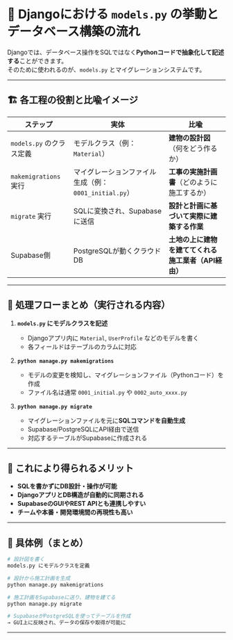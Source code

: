 

# 🧱 Djangoにおける `models.py` の挙動とデータベース構築の流れ

Djangoでは、データベース操作をSQLではなく**Pythonコードで抽象化して記述する**ことができます。  
そのために使われるのが、`models.py` とマイグレーションシステムです。

---

## 🏗 各工程の役割と比喩イメージ

| ステップ | 実体 | 比喩 |
|----------|------|------|
| `models.py` のクラス定義 | モデルクラス（例：`Material`） | **建物の設計図**（何をどう作るか） |
| `makemigrations` 実行 | マイグレーションファイル生成（例：`0001_initial.py`） | **工事の実施計画書**（どのように施工するか） |
| `migrate` 実行 | SQLに変換され、Supabaseに送信 | **設計と計画に基づいて実際に建築する作業** |
| Supabase側 | PostgreSQLが動くクラウドDB | **土地の上に建物を建ててくれる施工業者（API経由）** |

---

## 🔄 処理フローまとめ（実行される内容）

1. **`models.py` にモデルクラスを記述**
    - Djangoアプリ内に `Material`, `UserProfile` などのモデルを書く
    - 各フィールドはテーブルのカラムに対応

2. **`python manage.py makemigrations`**
    - モデルの変更を検知し、マイグレーションファイル（Pythonコード）を作成
    - ファイル名は通常 `0001_initial.py` や `0002_auto_xxxx.py`

3. **`python manage.py migrate`**
    - マイグレーションファイルを元に**SQLコマンドを自動生成**
    - Supabase/PostgreSQLにAPI経由で送信
    - 対応するテーブルがSupabaseに作成される

---

## 🧩 これにより得られるメリット

- **SQLを書かずにDB設計・操作が可能**
- **DjangoアプリとDB構造が自動的に同期される**
- **SupabaseのGUIやREST APIとも連携しやすい**
- **チームや本番・開発環境間の再現性も高い**

---

## 📝 具体例（まとめ）

```bash
# 設計図を書く
models.py にモデルクラスを定義

# 設計から施工計画を生成
python manage.py makemigrations

# 施工計画をSupabaseに送り、建物を建てる
python manage.py migrate

# SupabaseがPostgreSQLを使ってテーブルを作成
→ GUI上に反映され、データの保存や取得が可能に
```

---

